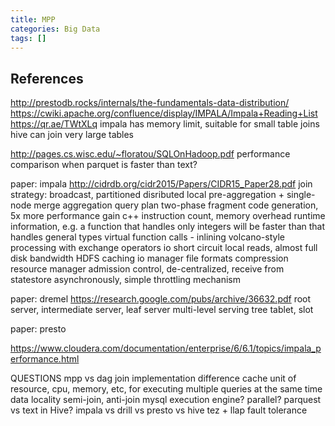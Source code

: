 ```yaml
---
title: MPP
categories: Big Data
tags: []
---
```


<!-- more -->

## References

http://prestodb.rocks/internals/the-fundamentals-data-distribution/
https://cwiki.apache.org/confluence/display/IMPALA/Impala+Reading+List
https://qr.ae/TWtXLq
    impala has memory limit, suitable for small table joins
    hive can join very large tables

http://pages.cs.wisc.edu/~floratou/SQLOnHadoop.pdf
    performance comparison
    when parquet is faster than text?

paper: impala http://cidrdb.org/cidr2015/Papers/CIDR15_Paper28.pdf
    join strategy: broadcast, partitioned
    disributed local pre-aggregation + single-node merge aggregation
    query plan
        two-phase
        fragment
    code generation, 5x more performance gain
        c++
        instruction count, memory overhead
        runtime information, e.g. a function that handles only integers will be faster than that handles general types
        virtual function calls - inlining
    volcano-style processing with exchange operators
    io
        short circuit local reads, almost full disk bandwidth
        HDFS caching
        io manager
    file formats
        compression
    resource manager
        admission control, de-centralized, receive from statestore asynchronously, simple throttling mechanism

paper: dremel https://research.google.com/pubs/archive/36632.pdf
    root server, intermediate server, leaf server
        multi-level serving tree
    tablet, slot


paper: presto

https://www.cloudera.com/documentation/enterprise/6/6.1/topics/impala_performance.html

QUESTIONS
mpp vs dag
join implementation difference
cache
unit of resource, cpu, memory, etc, for executing multiple queries at the same time
data locality
semi-join, anti-join
mysql execution engine? parallel?
parquest vs text in Hive?
impala vs drill vs presto
vs hive tez + llap
fault tolerance

